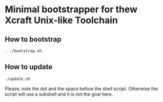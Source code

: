 # Minimal bootstrapper for thew Xcraft Unix-like Toolchain

## How to bootstrap

```sh
. ./bootstrap.sh
```

## How to update

```sh
./update.sh
```

Please, note the dot and the space before the shell script. Otherwise the
script will use a subshell and it is not the goal here.
